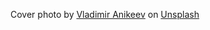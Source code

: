 Cover photo by <a href="https://unsplash.com/@anikeevxo?utm_content=creditCopyText&utm_medium=referral&utm_source=unsplash">Vladimir Anikeev</a> on <a href="https://unsplash.com/photos/white-sky-photography-IM8ZyYaSW6g?utm_content=creditCopyText&utm_medium=referral&utm_source=unsplash">Unsplash</a>
  